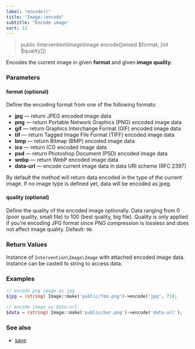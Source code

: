 ```yaml
---
label: "encode()"
title: "Image::encode"
subtitle: "Encode image"
sort: 12
---
```


> public Intervention\Image\Image encode([mixed $format, [int $quality]])

Encodes the current image in given **format** and given **image quality**.

### Parameters

#### format (optional)
Define the encoding format from one of the following formats:

- **jpg** — return JPEG encoded image data
- **png** — return Portable Network Graphics (PNG) encoded image data
- **gif** — return Graphics Interchange Format (GIF) encoded image data
- **tif** — return Tagged Image File Format (TIFF) encoded image data
- **bmp** — return Bitmap (BMP) encoded image data
- **ico** — return ICO encoded image data
- **psd** — return Photoshop Document (PSD) encoded image data
- **webp** — return WebP encoded image data
- **data-url** — encode current image data in data URI scheme (RFC 2397)

By default the method will return data encoded in the type of the current image. If no image type is defined yet, data will be encoded as jpeg.

#### quality (optional)
Define the quality of the encoded image optionally. Data ranging from 0 (poor quality, small file) to 100 (best quality, big file). Quality is only applied if you're encoding JPG format since PNG compression is lossless and does not affect image quality. Default: `90`.

### Return Values
Instance of `Intervention\Image\Image` with attached encoded image data. Instance can be casted to string to access data.

### Examples

```php
// encode png image as jpg
$jpg = (string) Image::make('public/foo.png')->encode('jpg', 75);

// encode image as data-url
$data = (string) Image::make('public/bar.png')->encode('data-url');
```

### See also

- [save](/v2/api/save)
